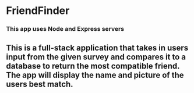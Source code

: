 # FriendFinder
### This app uses Node and Express servers
## This is a full-stack application that takes in users input from the given survey and compares it to a database to return the most compatible friend. The app will display the name and picture of the users best match. 